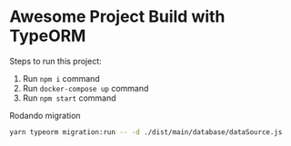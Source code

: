 # Awesome Project Build with TypeORM

Steps to run this project:

1. Run `npm i` command
2. Run `docker-compose up` command
3. Run `npm start` command

Rodando migration
```bash
yarn typeorm migration:run -- -d ./dist/main/database/dataSource.js
```
